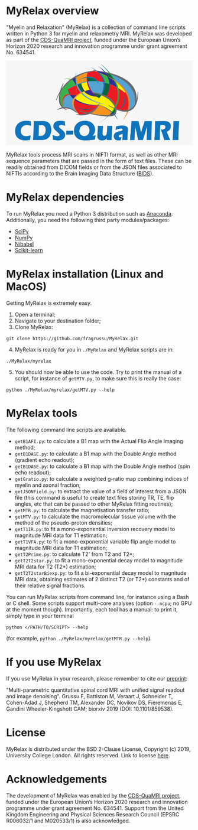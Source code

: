 # MyRelax overview
"Myelin and Relaxation" (MyRelax) is a collection of command line scripts written in Python 3 for myelin and relaxometry MRI. MyRelax was developed as part of the [CDS-QuaMRI project](http://cds-quamri.eu), funded under the European Union’s Horizon 2020 research and innovation programme under grant agreement No. 634541.

![CDSQuaMRI](https://github.com/fragrussu/MyRelax/blob/master/cdsquamri_logo.png)

MyRelax tools process MRI scans in NIFTI format, as well as other MRI sequence parameters that are passed in the form of text files. These can be readily obtained from DICOM fields or from the JSON files associated to NIFTIs according to the Brain Imaging Data Structure ([BIDS](http://bids.neuroimaging.io)).

# MyRelax dependencies
To run MyRelax you need a Python 3 distribution such as [Anaconda](http://www.anaconda.com/distribution). Additionally, you need the following third party modules/packages:
* [SciPy](http://www.scipy.org)
* [NumPy](https://numpy.org)
* [Nibabel](http://nipy.org/nibabel)
* [Scikit-learn](http://scikit-learn.org/stable)


# MyRelax installation (Linux and MacOS)
Getting MyRelax is extremely easy.

1. Open a terminal;
2. Navigate to your destination folder;
3. Clone MyRelax:
```
git clone https://github.com/fragrussu/MyRelax.git 
```
4. MyRelax is ready for you in `./MyRelax` and MyRelax scripts are in: 
```
./MyRelax/myrelax
```
5. You should now be able to use the code. Try to print the manual of a script, for instance of `getMTV.py`, to make sure this is really the case:
```
python ./MyRelax/myrelax/getMTV.py --help
```

# MyRelax tools
The following command line scripts are available.
* `getB1AFI.py`: to calculate a B1 map with the Actual Flip Angle Imaging method;
* `getB1DAGE.py`: to calculate a B1 map with the Double Angle method (gradient echo readout);
* `getB1DASE.py`: to calculate a B1 map with the Double Angle method (spin echo readout);
* `getGratio.py`: to calculate a weighted g-ratio map combining indices of myelin and axonal fraction;
* `getJSONField.py`: to extract the value of a field of interest from a JSON file (this command is useful to create text files storing TR, TE, flip angles, etc that can be passed to other MyRelax fitting routines);
* `getMTR.py`: to calculate the magnetisation transfer ratio;
* `getMTV.py`: to calculate the macromolecular tissue volume with the method of the pseudo-proton densities;
* `getT1IR.py`: to fit a mono-exponential inversion recovery model to magnitude MRI data for T1 estimation;
* `getT1VFA.py`: to fit a mono-exponential variable flip angle model to magnitude MRI data for T1 estimation;
* `getT2Prime.py`: to calculate T2' from T2 and T2*;
* `getT2T2star.py`: to fit a mono-exponential decay model to magnitude MRI data for T2 (T2*) estimation;
* `getT2T2starBiexp.py`: to fit a bi-exponential decay model to magnitude MRI data, obtaining estimates of 2 distinct T2 (or T2*) constants and of their relative signal fractions.

You can run MyRelax scripts from command line, for instance using a Bash or C shell. Some scripts support multi-core analyses (option `--ncpu`; no GPU at the moment though). Importantly, each tool has a manual: to print it, simply type in your terminal
```
python </PATH/TO/SCRIPT> --help
```
(for example, `python ./MyRelax/myrelax/getMTR.py --help`).

# If you use MyRelax
If you use MyRelax in your research, please remember to cite our [preprint](http://www.biorxiv.org/content/10.1101/859538v1):


"Multi-parametric quantitative spinal cord MRI with unified signal readout and image denoising". Grussu F, Battiston M, Veraart J, Schneider T, Cohen-Adad J, Shepherd TM, Alexander DC, Novikov DS, Fieremenas E, Gandini Wheeler-Kingshott CAM; biorxiv 2019 (DOI: 10.1101/859538).

# License
MyRelax is distributed under the BSD 2-Clause License, Copyright (c) 2019, University College London. All rights reserved.
Link to license [here](http://github.com/fragrussu/MyRelax/blob/master/LICENSE).

# Acknowledgements
The development of MyRelax was enabled by the [CDS-QuaMRI project](http://cds-quamri.eu), funded under the European Union’s Horizon 2020 research and innovation programme under grant agreement No. 634541. Support from the United Kingdom Engineering and Physical Sciences Research Council (EPSRC R006032/1 and M020533/1) is also acknowledged.
